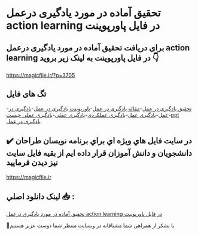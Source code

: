 #  تحقیق آماده در مورد یادگیری درعمل action learning در فایل پاورپوینت

## برای دریافت  تحقیق آماده در مورد یادگیری درعمل action learning در فایل پاورپوینت به لینک زیر بروید 👇

https://magicfile.ir/?p=3705

## تگ های فایل

-[تحقیق یادگیری در عمل](https://magicfile.ir/product/%d8%aa%d8%ad%d9%82%db%8c%d9%82-%db%8c%d8%a7%d8%af%da%af%db%8c%d8%b1%db%8c-%d8%af%d8%b1%d8%b9%d9%85%d9%84-action-learning-%d8%af%d8%b1-%d9%be%d8%a7%d9%88%d8%b1%d9%be%d9%88%db%8c%d9%86%d8%aa/)-[مقاله یادگیری در عمل](https://magicfile.ir/product/%d8%aa%d8%ad%d9%82%db%8c%d9%82-%db%8c%d8%a7%d8%af%da%af%db%8c%d8%b1%db%8c-%d8%af%d8%b1%d8%b9%d9%85%d9%84-action-learning-%d8%af%d8%b1-%d9%be%d8%a7%d9%88%d8%b1%d9%be%d9%88%db%8c%d9%86%d8%aa/)-[پاورپوینت یادگیری در عمل](https://magicfile.ir/product/%d8%aa%d8%ad%d9%82%db%8c%d9%82-%db%8c%d8%a7%d8%af%da%af%db%8c%d8%b1%db%8c-%d8%af%d8%b1%d8%b9%d9%85%d9%84-action-learning-%d8%af%d8%b1-%d9%be%d8%a7%d9%88%d8%b1%d9%be%d9%88%db%8c%d9%86%d8%aa/)-[یادگیری در عمل](https://magicfile.ir/product/%d8%aa%d8%ad%d9%82%db%8c%d9%82-%db%8c%d8%a7%d8%af%da%af%db%8c%d8%b1%db%8c-%d8%af%d8%b1%d8%b9%d9%85%d9%84-action-learning-%d8%af%d8%b1-%d9%be%d8%a7%d9%88%d8%b1%d9%be%d9%88%db%8c%d9%86%d8%aa/)-[یادگیری عمل](https://magicfile.ir/product/%d8%aa%d8%ad%d9%82%db%8c%d9%82-%db%8c%d8%a7%d8%af%da%af%db%8c%d8%b1%db%8c-%d8%af%d8%b1%d8%b9%d9%85%d9%84-action-learning-%d8%af%d8%b1-%d9%be%d8%a7%d9%88%d8%b1%d9%be%d9%88%db%8c%d9%86%d8%aa/)-[یادگیری عملکردی](https://magicfile.ir/product/%d8%aa%d8%ad%d9%82%db%8c%d9%82-%db%8c%d8%a7%d8%af%da%af%db%8c%d8%b1%db%8c-%d8%af%d8%b1%d8%b9%d9%85%d9%84-action-learning-%d8%af%d8%b1-%d9%be%d8%a7%d9%88%d8%b1%d9%be%d9%88%db%8c%d9%86%d8%aa/)-[یادگیری عملی](https://magicfile.ir/product/%d8%aa%d8%ad%d9%82%db%8c%d9%82-%db%8c%d8%a7%d8%af%da%af%db%8c%d8%b1%db%8c-%d8%af%d8%b1%d8%b9%d9%85%d9%84-action-learning-%d8%af%d8%b1-%d9%be%d8%a7%d9%88%d8%b1%d9%be%d9%88%db%8c%d9%86%d8%aa/)-[یادگیری عملی چیست](https://magicfile.ir/product/%d8%aa%d8%ad%d9%82%db%8c%d9%82-%db%8c%d8%a7%d8%af%da%af%db%8c%d8%b1%db%8c-%d8%af%d8%b1%d8%b9%d9%85%d9%84-action-learning-%d8%af%d8%b1-%d9%be%d8%a7%d9%88%d8%b1%d9%be%d9%88%db%8c%d9%86%d8%aa/)-[ppt یادگیری در عمل](https://magicfile.ir/product/%d8%aa%d8%ad%d9%82%db%8c%d9%82-%db%8c%d8%a7%d8%af%da%af%db%8c%d8%b1%db%8c-%d8%af%d8%b1%d8%b9%d9%85%d9%84-action-learning-%d8%af%d8%b1-%d9%be%d8%a7%d9%88%d8%b1%d9%be%d9%88%db%8c%d9%86%d8%aa/)

## ✔️ در سايت فايل هاي ويژه اي براي برنامه نويسان طراحان دانشجويان و دانش آموزان قرار داده ايم از بقيه فايل سايت نيز ديدن فرماييد

https://magicfile.ir


## لينک دانلود اصلي 📥 :

[ تحقیق آماده در مورد یادگیری درعمل action learning در فایل پاورپوینت](https://magicfile.ir/product/%d8%aa%d8%ad%d9%82%db%8c%d9%82-%db%8c%d8%a7%d8%af%da%af%db%8c%d8%b1%db%8c-%d8%af%d8%b1%d8%b9%d9%85%d9%84-action-learning-%d8%af%d8%b1-%d9%be%d8%a7%d9%88%d8%b1%d9%be%d9%88%db%8c%d9%86%d8%aa/) 


🙏با تشکر از همراهي شما مشتاقانه در وبسایت منتظر شما دوست عزیز هستیم

